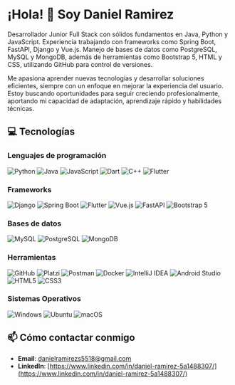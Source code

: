 # ¡Hola! 👋 Soy Daniel Ramirez


Desarrollador Junior Full Stack con sólidos fundamentos en Java, Python y JavaScript. Experiencia trabajando con frameworks como Spring Boot, FastAPI, Django y Vue.js. Manejo de bases de datos como PostgreSQL, MySQL y MongoDB, además de herramientas como Bootstrap 5, HTML y CSS, utilizando GitHub para control de versiones.

Me apasiona aprender nuevas tecnologías y desarrollar soluciones eficientes, siempre con un enfoque en mejorar la experiencia del usuario. Estoy buscando oportunidades para seguir creciendo profesionalmente, aportando mi capacidad de adaptación, aprendizaje rápido y habilidades técnicas.

## 💻 Tecnologías

### Lenguajes de programación
![Python](https://img.shields.io/badge/Python-3776AB?style=flat&logo=python&logoColor=ffffff) 
![Java](https://img.shields.io/badge/Java-007396?style=flat&logo=java&logoColor=ffffff)
![JavaScript](https://img.shields.io/badge/JavaScript-F7DF1E?style=flat&logo=javascript&logoColor=000000)
![Dart](https://img.shields.io/badge/Dart-00BFFF?style=flat&logo=dart&logoColor=ffffff)
![C++](https://img.shields.io/badge/C++-00599C?style=flat&logo=cplusplus&logoColor=ffffff)
![Flutter](https://img.shields.io/badge/Flutter-02569B?style=flat&logo=flutter&logoColor=white)

### Frameworks
![Django](https://img.shields.io/badge/Django-092E20?style=flat&logo=django&logoColor=white) 
![Spring Boot](https://img.shields.io/badge/Spring%20Boot-6DB33F?style=flat&logo=spring&logoColor=white)
![Flutter](https://img.shields.io/badge/Flutter-02569B?style=flat&logo=flutter&logoColor=white) 
![Vue.js](https://img.shields.io/badge/Vue.js-35495E?style=flat&logo=vue.js&logoColor=4FC08D)
![FastAPI](https://img.shields.io/badge/FastAPI-005571?style=flat&logo=fastapi&logoColor=white)
![Bootstrap 5](https://img.shields.io/badge/Bootstrap-563D7C?style=flat&logo=bootstrap&logoColor=white)


### Bases de datos
![MySQL](https://img.shields.io/badge/MySQL-4479A1?style=flat&logo=mysql&logoColor=white)
![PostgreSQL](https://img.shields.io/badge/PostgreSQL-4169E1?style=flat&logo=postgresql&logoColor=white)
![MongoDB](https://img.shields.io/badge/MongoDB-47A248?style=flat&logo=mongodb&logoColor=white)

### Herramientas

![GitHub](https://img.shields.io/badge/GitHub-181717?style=flat&logo=github&logoColor=white) 
![Platzi](https://img.shields.io/badge/Platzi-4A154B?style=flat&logo=platzi&logoColor=white)
![Postman](https://img.shields.io/badge/Postman-FF6C37?style=flat&logo=postman&logoColor=white)
![Docker](https://img.shields.io/badge/Docker-2496ED?style=flat&logo=docker&logoColor=white)
![IntelliJ IDEA](https://img.shields.io/badge/IntelliJ%20IDEA-000000?style=flat&logo=intellijidea&logoColor=white)
![Android Studio](https://img.shields.io/badge/Android%20Studio-3DDC84?style=flat&logo=androidstudio&logoColor=white)
![HTML5](https://img.shields.io/badge/HTML5-E34F26?style=flat&logo=html5&logoColor=ffffff)
![CSS3](https://img.shields.io/badge/CSS3-1572B6?style=flat&logo=css3&logoColor=ffffff)

### Sistemas Operativos
![Windows](https://img.shields.io/badge/Windows-0078D6?style=flat&logo=windows&logoColor=ffffff)
![Ubuntu](https://img.shields.io/badge/Ubuntu-E95420?style=flat&logo=ubuntu&logoColor=ffffff)
![macOS](https://img.shields.io/badge/macOS-000000?style=flat&logo=apple&logoColor=ffffff)


## 📫 Cómo contactar conmigo

- **Email**: [danielramirezs5518@gmail.com](danielramirezs5518@gmail.com)
- **LinkedIn**: [https://www.linkedin.com/in/daniel-ramirez-5a1488307/](https://www.linkedin.com/in/daniel-ramirez-5a1488307/)

